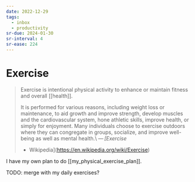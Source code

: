 ```yaml
---
date: 2022-12-29
tags:
  - inbox
  - productivity
sr-due: 2024-01-30
sr-interval: 4
sr-ease: 224
---
```


# Exercise

> Exercise is intentional physical activity to enhance or maintain fitness and
> overall [[health]].
>
> It is performed for various reasons, including weight loss or maintenance, to
> aid growth and improve strength, develop muscles and the cardiovascular
> system, hone athletic skills, improve health, or simply for enjoyment. Many
> individuals choose to exercise outdoors where they can congregate in groups,
> socialize, and improve well-being as well as mental health.\ — <cite>[Exercise
> - Wikipedia](https://en.wikipedia.org/wiki/Exercise)</cite>

I have my own plan to do [[my_physical_exercise_plan]].

TODO: merge with my daily exercises?
